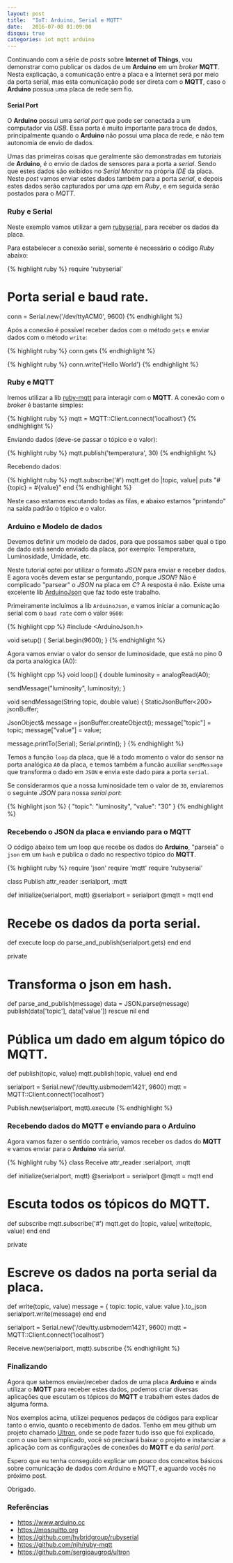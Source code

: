 ```yaml
---
layout: post
title:  "IoT: Arduino, Serial e MQTT"
date:   2016-07-08 01:09:00
disqus: true
categories: iot mqtt arduino
---
```


Continuando com a série de *posts* sobre **Internet of Things**, vou demonstrar como publicar os dados de um **Arduino** em um *broker* **MQTT**. Nesta explicação, a comunicação entre a placa e a Internet será por meio da porta serial, mas esta comunicação pode ser direta com o **MQTT**, caso o **Arduino** possua uma placa de rede sem fio.

#### Serial Port

O **Arduino** possui uma *serial port* que pode ser conectada a um computador via *USB*. Essa porta é muito importante para troca de dados, principalmente quando o **Arduino** não possui uma placa de rede, e não tem autonomia de envio de dados.

Umas das primeiras coisas que geralmente são demonstradas em tutoriais de **Arduino**, é o envio de dados de sensores para a porta a *serial*. Sendo que estes dados são exibidos no *Serial Monitor* na própria *IDE* da placa. Neste *post* vamos enviar estes dados também para a porta *serial*, e depois estes dados serão capturados por uma *app* em *Ruby*, e em seguida serão postados para o *MQTT*.

### Ruby e Serial

Neste exemplo vamos utilizar a gem [rubyserial](https://github.com/hybridgroup/rubyserial), para receber os dados da placa.

Para estabelecer a conexão serial, somente é necessário o código *Ruby* abaixo:

{% highlight ruby %}
require 'rubyserial'

# Porta serial e baud rate.
conn = Serial.new('/dev/ttyACM0', 9600)
{% endhighlight %}

Após a conexão é possível receber dados com o método `gets` e enviar dados com o método `write`:

{% highlight ruby %}
conn.gets
{% endhighlight %}

{% highlight ruby %}
conn.write('Hello World')
{% endhighlight %}

### Ruby e MQTT

Iremos utilizar a lib [ruby-mqtt](https://github.com/njh/ruby-mqtt) para interagir com o **MQTT**. A conexão com o *broker* é bastante simples:

{% highlight ruby %}
mqtt = MQTT::Client.connect('localhost')
{% endhighlight %}

Enviando dados (deve-se passar o tópico e o valor):

{% highlight ruby %}
mqtt.publish('temperatura', 30)
{% endhighlight %}

Recebendo dados:

{% highlight ruby %}
mqtt.subscribe('#')
mqtt.get do |topic, value|
  puts "#{topic} = #{value}"
end
{% endhighlight %}

Neste caso estamos escutando todas as filas, e abaixo estamos "printando" na saída padrão o tópico e o valor.

### Arduino e Modelo de dados

Devemos definir um modelo de dados, para que possamos saber qual o tipo de dado está sendo enviado da placa, por exemplo: Temperatura, Luminosidade, Umidade, etc.

Neste tutorial optei por utilizar o formato *JSON* para enviar e receber dados. E agora vocês devem estar se perguntando, porque *JSON*? Não é complicado "parsear" o *JSON* na placa em *C*? A resposta é não. Existe uma excelente lib [ArduinoJson](https://github.com/bblanchon/ArduinoJson) que faz todo este trabalho.

Primeiramente incluímos a lib `ArduinoJson`, e vamos iniciar a comunicação serial com o `baud rate` com o valor `9600`:

{% highlight cpp %}
#include <ArduinoJson.h>

void setup()
{
  Serial.begin(9600);
}
{% endhighlight %}

Agora vamos enviar o valor do sensor de luminosidade, que está no pino 0 da porta analógica (A0):

{% highlight cpp %}
void loop()
{
  double luminosity = analogRead(A0);

  sendMessage("luminosity", luminosity);
}

void sendMessage(String topic, double value) {
  StaticJsonBuffer<200> jsonBuffer;

  JsonObject& message = jsonBuffer.createObject();
  message["topic"] = topic;
  message["value"] = value;

  message.printTo(Serial);
  Serial.println();
}
{% endhighlight %}

Temos a função `loop` da placa, que lê a todo momento o valor do sensor na porta analógica `A0` da placa, e temos também a funcão auxiliar `sendMessage` que transforma o dado em `JSON` e envia este dado para a porta `serial`.

Se considerarmos que a nossa luminosidade tem o valor de `30`, enviaremos o seguinte *JSON* para nossa *serial port*:

{% highlight json %}
{
  "topic": "luminosity",
  "value": "30"
}
{% endhighlight %}

### Recebendo o JSON da placa e enviando para o MQTT

O código abaixo tem um loop que recebe os dados do **Arduino**, "parseia" o `json` em um `hash` e publica o dado no respectivo tópico do **MQTT**.

{% highlight ruby %}
require 'json'
require 'mqtt'
require 'rubyserial'

class Publish
  attr_reader :serialport, :mqtt

  def initialize(serialport, mqtt)
    @serialport = serialport
    @mqtt = mqtt
  end

  # Recebe os dados da porta serial.
  def execute
    loop do
      parse_and_publish(serialport.gets)
    end
  end

  private

  # Transforma o json em hash.
  def parse_and_publish(message)
    data = JSON.parse(message)
    publish(data['topic'], data['value'])
  rescue
    nil
  end

  # Pública um dado em algum tópico do MQTT.
  def publish(topic, value)
    mqtt.publish(topic, value)
  end
end

serialport = Serial.new('/dev/tty.usbmodem1421', 9600)
mqtt = MQTT::Client.connect('localhost')

Publish.new(serialport, mqtt).execute
{% endhighlight %}

### Recebendo dados do MQTT e enviando para o Arduino

Agora vamos fazer o sentido contrário, vamos receber os dados do **MQTT** e vamos enviar para o **Arduino** via *serial*.

{% highlight ruby %}
class Receive
  attr_reader :serialport, :mqtt

  def initialize(serialport, mqtt)
    @serialport = serialport
    @mqtt = mqtt
  end

  # Escuta todos os tópicos do MQTT.
  def subscribe
    mqtt.subscribe('#')
    mqtt.get do |topic, value|
      write(topic, value)
    end
  end

  private

  # Escreve os dados na porta serial da placa.
  def write(topic, value)
    message = { topic: topic, value: value }.to_json
    serialport.write(message)
  end
end

serialport = Serial.new('/dev/tty.usbmodem1421', 9600)
mqtt = MQTT::Client.connect('localhost')

Receive.new(serialport, mqtt).subscribe
{% endhighlight %}

### Finalizando

Agora que sabemos enviar/receber dados de uma placa **Arduino** e ainda utilizar o **MQTT** para receber estes dados, podemos criar diversas aplicações que escutam os tópicos do **MQTT** e trabalhem estes dados de alguma forma.

Nos exemplos acima, utilizei pequenos pedaços de códigos para explicar tanto o envio, quanto o recebimento de dados. Tenho em meu github um projeto chamado [Ultron](https://github.com/sergioaugrod/ultron), onde se pode fazer tudo isso que foi explicado, com o uso bem simplicado, você só precisará baixar o projeto e instanciar a aplicação com as configurações de conexões do **MQTT** e da *serial port*.

Espero que eu tenha conseguido explicar um pouco dos conceitos básicos sobre comunicação de dados com Arduino e MQTT, e aguardo vocês no próximo post.

Obrigado.

### Referências

* <https://www.arduino.cc>
* <https://mosquitto.org>
* <https://github.com/hybridgroup/rubyserial>
* <https://github.com/njh/ruby-mqtt>
* <https://github.com/sergioaugrod/ultron>
